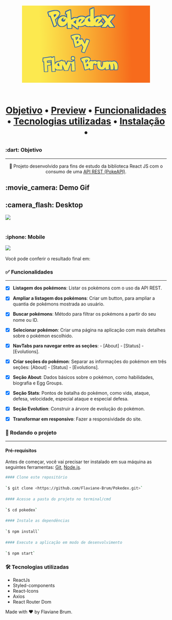 <h1 align="center">
<br>
<img src="./src//assets/author.png" alt="autor" width="400" >
<br>
<br>
<p align="center">
 <a href="#objetivo">Objetivo</a> •
 <a href="#preview">Preview</a> •
 <a href="#funcionalidades">Funcionalidades</a> • 
 <a href="#tecnologias">Tecnologias utilizadas</a> • 
 <a href="#instalacao">Instalação</a> • 
 
</p>

<h3 id="objetivo">:dart:  Objetivo</h3>
<hr />
<p align="center">🚀 Projeto desenvolvido para fins de estudo da biblioteca React JS com o consumo de uma 
 <a href="https://pokeapi.co/" target="_blank">API REST (PokeAPI)</a>.</p>

<div>
  <h2>:movie_camera: Demo Gif</h2>
  <h2>:camera_flash: Desktop</h2>
  <img src="./gifs/desktopPoke.gif" />
  <br><br>
  <h3 align="left" >:iphone: Mobile</h3>
  <img src="./gifs/mobilePoke.gif"  />
</div>
<p>Você pode conferir o resultado final em: <a href="https://pokedexflavi.netlify.app/"></a></p>
<h3 id="funcionalidades">✅ Funcionalidades</h3>
<hr />

- [x] **Listagem dos pokémons**: Listar os pokémons com o uso da API REST.

- [x] **Ampliar a listagem dos pokémons**: Criar um button, para ampliar a quantia de pokémons mostrada ao usuário.

- [x] **Buscar pokémons**: Método para filtrar os pokémons a partir do seu nome ou ID.

- [x] **Selecionar pokémon**: Criar uma página na aplicação com mais detalhes sobre o pokémon escolhido.

- [x] **NavTabs para navegar entre as seções**: - [About] - [Status] - [Evolutions].

- [x] **Criar seções do pokémon**: Separar as informações do pokémon em três seções: [About] - [Status] - [Evolutions].

- [x] **Seção About**: Dados básicos sobre o pokémon, como habilidades, biografia e Egg Groups.

- [x] **Seção Stats**: Pontos de batalha do pokémon, como vida, ataque, defesa, velocidade, especial ataque e especial defesa.

- [x] **Seção Evolution**: Construir a árvore de evolução do pokémon.

- [x] **Transformar em responsivo**: Fazer a responsividade do site.

<h3 id="instalacao">🎲 Rodando o projeto</h3>
<hr />

#### Pré-requisitos

Antes de começar, você vai precisar ter instalado em sua máquina as seguintes ferramentas:
[Git](https://git-scm.com), [Node.js](https://nodejs.org/en/).

```bash
#### Clone este repositório

`$ git clone <https://github.com/Flaviane-Brum/Pokedex.git>`

#### Acesse a pasta do projeto no terminal/cmd

`$ cd pokedex`

#### Instale as dependências

`$ npm install`

#### Execute a aplicação em modo de desenvolvimento

`$ npm start`

```

<h3 id="tecnologias">🛠 Tecnologias utilizadas</h3>

- ReactJs
- Styled-components
- React-Icons
- Axios
- React Router Dom

Made with :hearts: by Flaviane Brum.
